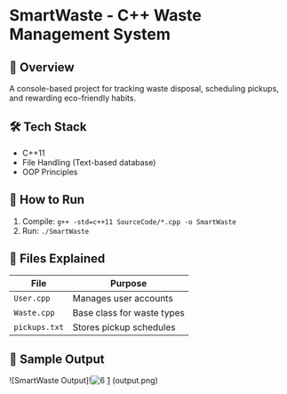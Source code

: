 # SmartWaste - C++ Waste Management System

## 📌 Overview
A console-based project for tracking waste disposal, scheduling pickups, and rewarding eco-friendly habits.

## 🛠️ Tech Stack
- C++11
- File Handling (Text-based database)
- OOP Principles

## 🚀 How to Run
1. Compile: `g++ -std=c++11 SourceCode/*.cpp -o SmartWaste`
2. Run: `./SmartWaste`

## 📂 Files Explained
| File | Purpose |
|------|---------|
| `User.cpp` | Manages user accounts |
| `Waste.cpp` | Base class for waste types |
| `pickups.txt` | Stores pickup schedules |

## 📸 Sample Output


![SmartWaste Output]!![6](https://github.com/user-attachments/assets/fbdd2992-c8ef-47e1-bfeb-11020caa1871)
[1](https://github.com/user-attachments/assets/c8f46f50-3075-4b80-a60b-fd3faf27529e)
(output.png)


